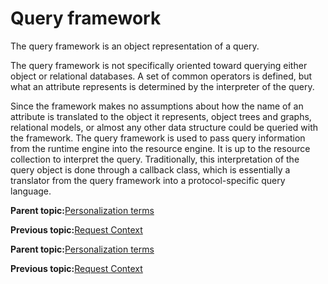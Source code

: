 # Query framework

The query framework is an object representation of a query.

The query framework is not specifically oriented toward querying either object or relational databases. A set of common operators is defined, but what an attribute represents is determined by the interpreter of the query.

Since the framework makes no assumptions about how the name of an attribute is translated to the object it represents, object trees and graphs, relational models, or almost any other data structure could be queried with the framework. The query framework is used to pass query information from the runtime engine into the resource engine. It is up to the resource collection to interpret the query. Traditionally, this interpretation of the query object is done through a callback class, which is essentially a translator from the query framework into a protocol-specific query language.

**Parent topic:**[Personalization terms](../pzn/pzn_concepts.md)

**Previous topic:**[Request Context](../pzn/pzn_request_context.md)

**Parent topic:**[Personalization terms](../pzn/pzn_concepts.md)

**Previous topic:**[Request Context](../pzn/pzn_request_context.md)

